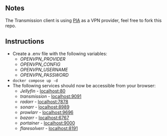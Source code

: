 ## Notes
The Transmission client is using [PIA](https://www.privateinternetaccess.com) as a VPN provider, feel free to fork this repo.

## Instructions
- Create a .env file with the following variables:
    - *OPENVPN_PROVIDER*
    - *OPENVPN_CONFIG*
    - *OPENVPN_USERNAME*
    - *OPENVPN_PASSWORD*
- `docker compose up -d`
- The following services should now be accessible from your browser:
    - *Jellyfin* - [localhost:80](http://localhost:80)
    - *transmission* - [localhost:9091](http://localhost:80)
    - *radarr* - [localhost:7878](http://localhost:7878)
    - *sonarr* - [localhost:8989](http://localhost:8989)
    - *prowlarr* - [localhost:9696](http://localhost:9696)
    - *bazarr* - [localhost:6767](http://localhost:6767)
    - *portainer* - [localhost:9000](http://localhost:9000)
    - *flaresolverr* - [localhost:8191](http://localhost:8191)

